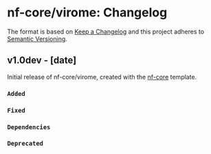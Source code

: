 # nf-core/virome: Changelog

The format is based on [Keep a Changelog](http://keepachangelog.com/en/1.0.0/)
and this project adheres to [Semantic Versioning](http://semver.org/spec/v2.0.0.html).

## v1.0dev - [date]

Initial release of nf-core/virome, created with the [nf-core](http://nf-co.re/) template.

### `Added`

### `Fixed`

### `Dependencies`

### `Deprecated`
